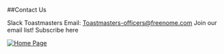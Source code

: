 ##Contact Us

Slack Toastmasters
Email: Toastmasters-officers@freenome.com
Join our email list! Subscribe here


[![Home Page](https://user-images.githubusercontent.com/99045240/177634495-48f7fbbf-1aa5-4b50-a696-e13491780ad2.png)](https://loannhoa.github.io/toastmasters/)

